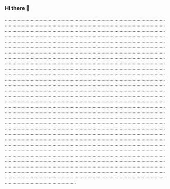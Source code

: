 ### Hi there 👋

...............................................................................................................................................................................................................................................................................................................................................................................................................................................................................................................................................................................................................................................................................................................................................................................................................................................................................................................................................................................................................................................................................................................................................................................................................................................................................................................................................................................................................................................................................................................................................................................................................................................................................................................................................................................................................................................................................................................................................................................................................................................................................................................................................................................................................................................................................................................................................................................................................................................................................................................................................................................................................................................................................................................................................................................................................................................................................................................................................................................................................................................................................................................................................................................................................................................................................................................................................................................................................................................................................................................................................................................................................................................................................................................................................................................................................................................................................................................................